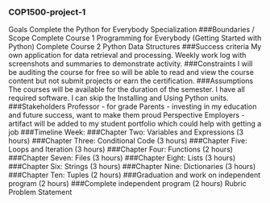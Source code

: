 
### COP1500-project-1
Goals
Complete the Python for Everybody Specialization
###Boundaries / Scope
Complete Course 1 Programming for Everybody (Getting Started with Python) 
Complete Course 2 Python Data Structures
###Success criteria
My own application for data retrieval and processing.
Weekly work log with screenshots and summaries to demonstrate activity.
###Constraints
I will be auditing the course for free so will be able to read and view the course content but not submit projects or earn the certification.
###Assumptions
The courses will be available for the duration of the semester.
I have all required software.
I can skip the Installing and Using Python units.
###Stakeholders
Professor - for grade
Parents - investing in my education and future success, want to make them proud
Perspective Employers - artifact will be added to my student portfolio which could help with getting a job
###Timeline
Week: 
###Chapter Two: Variables and Expressions (3 hours)
###Chapter Three: Conditional Code (3 hours)
###Chapter Five: Loops and Iteration (3 hours)
###Chapter Four: Functions (2 hours)
###Chapter Seven: Files (3 hours)
###Chapter Eight: Lists (3 hours)
###Chapter Six: Strings (3 hours)
###Chapter Nine: Dictionaries (3 hours)
###Chapter Ten: Tuples (2 hours)
###Graduation and work on independent program (2 hours)
###Complete independent program (2 hours)
Rubric
Problem Statement 

